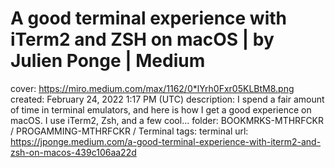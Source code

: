 # A good terminal experience with iTerm2 and ZSH on macOS | by Julien Ponge | Medium

cover: https://miro.medium.com/max/1162/0*lYrh0Fxr05KLBtM8.png
created: February 24, 2022 1:17 PM (UTC)
description: I spend a fair amount of time in terminal emulators, and here is how I get a good experience on macOS. I use iTerm2, Zsh, and a few cool…
folder: BOOKMRKS-MTHRFCKR / PROGAMMING-MTHRFCKR / Terminal
tags: terminal
url: https://jponge.medium.com/a-good-terminal-experience-with-iterm2-and-zsh-on-macos-439c106aa22d